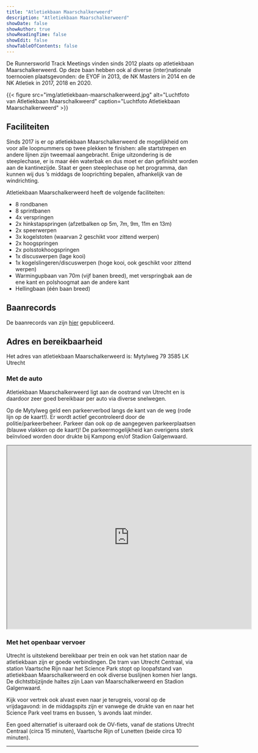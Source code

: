 ```yaml
---
title: "Atletiekbaan Maarschalkerweerd"
description: "Atletiekbaan Maarschalkerweerd"
showDate: false
showAuthor: true
showReadingTime: false
showEdit: false
showTableOfContents: false
---
```

De Runnersworld Track Meetings vinden sinds 2012 plaats op atletiekbaan Maarschalkerweerd. Op deze baan hebben ook al diverse (inter)nationale toernooien plaatsgevonden: de EYOF in 2013, de NK Masters in 2014 en de NK Atletiek in 2017, 2018 en 2020.

{{< figure
    src="img/atletiekbaan-maarschalkerweerd.jpg"
    alt="Luchtfoto van Atletiekbaan Maarschalkweerd"
    caption="Luchtfoto Atletiekbaan Maarschalkerweerd"
    >}}

## Faciliteiten
Sinds 2017 is er op atletiekbaan Maarschalkerweerd de mogelijkheid om voor alle loopnummers op twee plekken te finishen: alle startstrepen en andere lijnen zijn tweemaal aangebracht. Enige uitzondering is de steeplechase, er is maar één waterbak en dus moet er dan gefinisht worden aan de kantinezijde. Staat er geen steeplechase op het programma, dan kunnen wij dus ’s middags de looprichting bepalen, afhankelijk van de windrichting.

Atletiekbaan Maarschalkerweerd heeft de volgende faciliteiten:

- 8 rondbanen
- 8 sprintbanen
- 4x verspringen
- 2x hinkstapspringen (afzetbalken op 5m, 7m, 9m, 11m en 13m)
- 2x speerwerpen
- 3x kogelstoten (waarvan 2 geschikt voor zittend werpen)
- 2x hoogspringen
- 2x polsstokhoogspringen
- 1x discuswerpen (lage kooi)
- 1x kogelslingeren/discuswerpen (hoge kooi, ook geschikt voor zittend werpen)
- Warmingupbaan van 70m (vijf banen breed), met verspringbak aan de ene kant en polshoogmat aan de andere kant
- Hellingbaan (één baan breed)

## Baanrecords
De baanrecords van zijn [hier](https://www.u-track.nl/baanrecords/) gepubliceerd.

## Adres en bereikbaarheid
Het adres van atletiekbaan Maarschalkerweerd is:
Mytylweg 79
3585 LK Utrecht

### Met de auto
Atletiekbaan Maarschalkerweerd ligt aan de oostrand van Utrecht en is daardoor zeer goed bereikbaar per auto via diverse snelwegen.

Op de Mytylweg geld een parkeerverbod langs de kant van de weg (rode lijn op de kaart!). Er wordt actief gecontroleerd door de politie/parkeerbeheer. Parkeer dan ook op de aangegeven parkeerplaatsen (blauwe vlakken op de kaart)! De parkeermogelijkheid kan overigens sterk beïnvloed worden door drukte bij Kampong en/of Stadion Galgenwaard.

<iframe src="https://www.google.com/maps/d/embed?mid=1b9zXt461vI3GDQVIVTNA5i78Wd0" width="640" height="480"></iframe>

### Met het openbaar vervoer
Utrecht is uitstekend bereikbaar per trein en ook van het station naar de atletiekbaan zijn er goede verbindingen. De tram van Utrecht Centraal, via station Vaartsche Rijn naar het Science Park stopt op loopafstand van atletiekbaan Maarschalkerweerd en ook diverse buslijnen komen hier langs. De dichtstbijzijnde haltes zijn Laan van Maarschalkerweerd en Stadion Galgenwaard.

Kijk voor vertrek ook alvast even naar je terugreis, vooral op de vrijdagavond: in de middagspits zijn er vanwege de drukte van en naar het Science Park veel trams en bussen, ’s avonds laat minder.

Een goed alternatief is uiteraard ook de OV-fiets, vanaf de stations Utrecht Centraal (circa 15 minuten), Vaartsche Rijn of Lunetten (beide circa 10 minuten).

---
